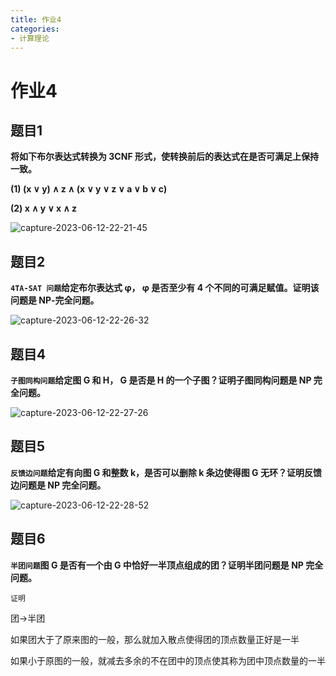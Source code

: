 ```yaml
---
title: 作业4
categories:
- 计算理论
---
```




# 作业4

## 题目1

**将如下布尔表达式转换为 3CNF 形式，使转换前后的表达式在是否可满足上保持一致。**

**(1) (x ∨ y) ∧ z ∧ (x ∨ y ∨ z ∨ a ∨ b ∨ c)**

**(2) x ∧ y ∨ x ∧ z**

![capture-2023-06-12-22-21-45](https://typora-slater.oss-cn-beijing.aliyuncs.com/picture/capture-2023-06-12-22-21-45.jpg)

## 题目2

**`4TA‑SAT 问题`给定布尔表达式 φ， φ 是否至少有 4 个不同的可满足赋值。证明该问题是 NP‑完全问题。**

![capture-2023-06-12-22-26-32](https://typora-slater.oss-cn-beijing.aliyuncs.com/picture/capture-2023-06-12-22-26-32.jpg)

## 题目4

**`子图同构问题`给定图 G 和 H， G 是否是 H 的一个子图？证明子图同构问题是 NP 完全问题。**  

![capture-2023-06-12-22-27-26](https://typora-slater.oss-cn-beijing.aliyuncs.com/picture/capture-2023-06-12-22-27-26.jpg)

## 题目5

**`反馈边问题`给定有向图 G 和整数 k，是否可以删除 k 条边使得图 G 无环？证明反馈边问题是 NP 完全问题。**  

![capture-2023-06-12-22-28-52](https://typora-slater.oss-cn-beijing.aliyuncs.com/picture/capture-2023-06-12-22-28-52.jpg)

## 题目6

**`半团问题`图 G 是否有一个由 G 中恰好一半顶点组成的团？证明半团问题是 NP 完全问题。**  

`证明`

团$\to$半团

如果团大于了原来图的一般，那么就加入散点使得团的顶点数量正好是一半

如果小于原图的一般，就减去多余的不在团中的顶点使其称为团中顶点数量的一半